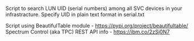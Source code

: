 Script to search LUN UID (serial numbers) among all SVC devices in your infrastracture.
Specify UID in plain text format in serial.txt 

Script using BeautifulTable module - https://pypi.org/project/beautifultable/
Spectrum Control (aka TPC) REST API info - https://ibm.co/2zSj0N7

